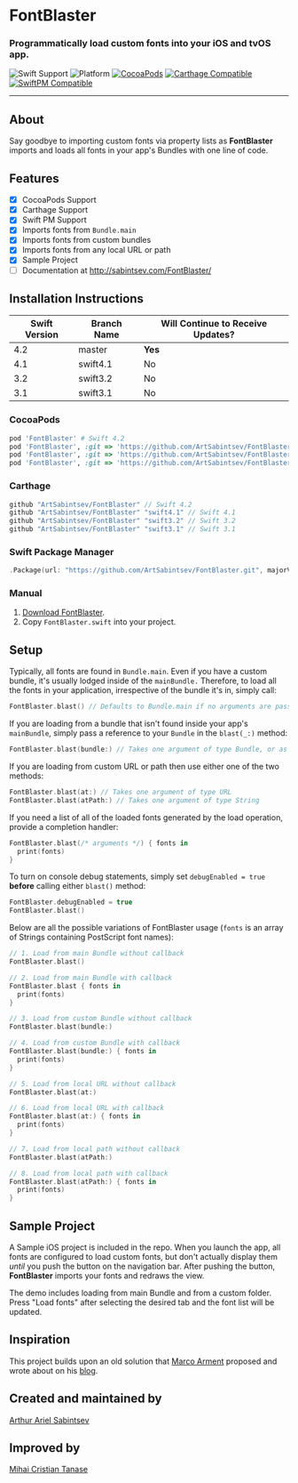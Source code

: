 # FontBlaster

### Programmatically load custom fonts into your iOS and tvOS app.

![Swift Support](https://img.shields.io/badge/Swift-4.2%2C%204.1%2C%203.2%2C%203.1-orange.svg) ![Platform](https://img.shields.io/badge/Platforms-iOS%20%7c%20tvOS%20-lightgray.svg?style=flat) [![CocoaPods](https://img.shields.io/cocoapods/v/FontBlaster.svg)](https://cocoapods.org/pods/FontBlaster)  [![Carthage Compatible](https://img.shields.io/badge/Carthage-compatible-4BC51D.svg?style=flat)](https://github.com/Carthage/Carthage) [![SwiftPM Compatible](https://img.shields.io/badge/SwiftPM-Compatible-brightgreen.svg)](https://swift.org/package-manager/)

---

## About

Say goodbye to importing custom fonts via property lists as **FontBlaster** imports and loads all fonts in your app's Bundles with one line of code.

## Features
- [x] CocoaPods Support
- [x] Carthage Support
- [x] Swift PM Support
- [x] Imports fonts from `Bundle.main`
- [x] Imports fonts from custom bundles
- [x] Imports fonts from any local URL or path
- [x] Sample Project
- [ ] Documentation at http://sabintsev.com/FontBlaster/

## Installation Instructions

| Swift Version |  Branch Name  | Will Continue to Receive Updates?
| ------------- | ------------- |  -------------
| 4.2  | master   | **Yes**
| 4.1  | swift4.1 | No
| 3.2  | swift3.2 | No
| 3.1  | swift3.1 | No

### CocoaPods
```ruby
pod 'FontBlaster' # Swift 4.2
pod 'FontBlaster', :git => 'https://github.com/ArtSabintsev/FontBlaster.git', :branch => 'swift4.1' # Swift 4.1
pod 'FontBlaster', :git => 'https://github.com/ArtSabintsev/FontBlaster.git', :branch => 'swift3.2' # Swift 3.2
pod 'FontBlaster', :git => 'https://github.com/ArtSabintsev/FontBlaster.git', :branch => 'swift3.2' # Swift 3.1
```

### Carthage
```swift
github "ArtSabintsev/FontBlaster" // Swift 4.2
github "ArtSabintsev/FontBlaster" "swift4.1" // Swift 4.1
github "ArtSabintsev/FontBlaster" "swift3.2" // Swift 3.2
github "ArtSabintsev/FontBlaster" "swift3.1" // Swift 3.1
```

### Swift Package Manager
``` swift
.Package(url: "https://github.com/ArtSabintsev/FontBlaster.git", majorVersion: 4)
```

### Manual

1. [Download FontBlaster](//github.com/ArtSabintsev/FontBlaster/archive/master.zip).
2. Copy `FontBlaster.swift` into your project.

## Setup

Typically, all fonts are found in `Bundle.main`. Even if you have a custom bundle, it's usually lodged inside of the `mainBundle.` Therefore, to load all the fonts in your application, irrespective of the bundle it's in, simply call:

```Swift
FontBlaster.blast() // Defaults to Bundle.main if no arguments are passed
```

If you are loading from a bundle that isn't found inside your app's `mainBundle`, simply pass a reference to your `Bundle` in the `blast(_:)` method:

```Swift
FontBlaster.blast(bundle:) // Takes one argument of type Bundle, or as mentioned above, defaults to Bundle.main if no arguments are passed
```

If you are loading from custom URL or path then use either one of the two methods:

```Swift
FontBlaster.blast(at:) // Takes one argument of type URL
FontBlaster.blast(atPath:) // Takes one argument of type String
```

If you need a list of all of the loaded fonts generated by the load operation, provide a completion handler:

```Swift
FontBlaster.blast(/* arguments */) { fonts in
  print(fonts)
}
```

To turn on console debug statements, simply set `debugEnabled = true` **before** calling either `blast()` method:

```Swift
FontBlaster.debugEnabled = true
FontBlaster.blast()
```

Below are all the possible variations of FontBlaster usage (`fonts` is an array of Strings containing PostScript font names):
```Swift
// 1. Load from main Bundle without callback
FontBlaster.blast()

// 2. Load from main Bundle with callback
FontBlaster.blast { fonts in
  print(fonts)
}

// 3. Load from custom Bundle without callback
FontBlaster.blast(bundle:)

// 4. Load from custom Bundle with callback
FontBlaster.blast(bundle:) { fonts in
  print(fonts)
}

// 5. Load from local URL without callback
FontBlaster.blast(at:)

// 6. Load from local URL with callback
FontBlaster.blast(at:) { fonts in
  print(fonts)
}

// 7. Load from local path without callback
FontBlaster.blast(atPath:)

// 8. Load from local path with callback
FontBlaster.blast(atPath:) { fonts in
  print(fonts)
}
```

## Sample Project
A Sample iOS project is included in the repo. When you launch the app, all fonts are configured to load custom fonts, but don't actually display them *until* you push the button on the navigation bar. After pushing the button, **FontBlaster** imports your fonts and redraws the view.

The demo includes loading from main Bundle and from a custom folder. Press "Load fonts" after selecting the desired tab and the font list will be updated.

## Inspiration
This project builds upon an old solution that [Marco Arment](http://twitter.com/marcoarment) proposed and wrote about on his [blog](http://www.marco.org/2012/12/21/ios-dynamic-font-loading).

## Created and maintained by
[Arthur Ariel Sabintsev](http://www.sabintsev.com/)

## Improved by
[Mihai Cristian Tanase](https://www.linkedin.com/in/mihai-tanase-370067a4)
